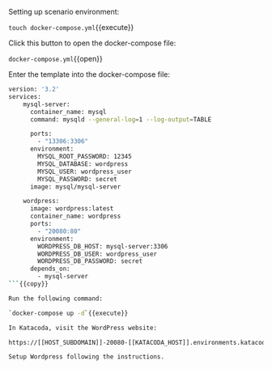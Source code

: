 Setting up scenario environment:

`touch docker-compose.yml`{{execute}}

Click this button to open the docker-compose file:

`docker-compose.yml`{{open}}

Enter the template into the docker-compose file:

```sh
version: '3.2'
services:
    mysql-server:
      container_name: mysql
      command: mysqld --general-log=1 --log-output=TABLE

      ports:
        - "13306:3306"
      environment:
        MYSQL_ROOT_PASSWORD: 12345
        MYSQL_DATABASE: wordpress
        MYSQL_USER: wordpress_user
        MYSQL_PASSWORD: secret
      image: mysql/mysql-server

    wordpress:
      image: wordpress:latest
      container_name: wordpress
      ports:
        - "20080:80"
      environment:
        WORDPRESS_DB_HOST: mysql-server:3306
        WORDPRESS_DB_USER: wordpress_user
        WORDPRESS_DB_PASSWORD: secret
      depends_on:
        - mysql-server
```{{copy}}

Run the following command:

`docker-compose up -d`{{execute}}

In Katacoda, visit the WordPress website:

https://[[HOST_SUBDOMAIN]]-20080-[[KATACODA_HOST]].environments.katacoda.com/

Setup Wordpress following the instructions.